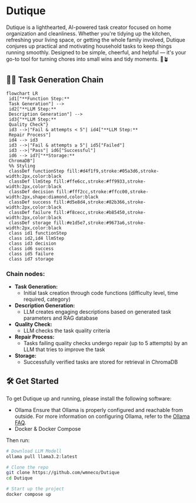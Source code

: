 # Dutique
Dutique is a lighthearted, AI-powered task creator focused on home organization and cleanliness. Whether you're tidying up the kitchen, refreshing your living space, or getting the whole family involved, Dutique conjures up practical and motivating household tasks to keep things running smoothly. Designed to be simple, cheerful, and helpful — it's your go-to tool for turning chores into small wins and tidy moments. 🧹🪴

## 🧺✨ Task Generation Chain
```mermaid
flowchart LR
 id1["**Function Step:**
 Task Generation"] -->
 id2["**LLM Step:**
 Description Generation"] -->
 id3{"**LLM Step:**
 Quality Check"}
 id3 -->|"Fail & attempts < 5"| id4["**LLM Step:**
 Repair Process"]
 id4 --> id3
 id3 -->|"Fail & attempts ≥ 5"| id5["Failed"]
 id3 -->|"Pass"| id6["Successful"]
 id6 --> id7["**Storage:**
 ChromaDB"]
 %% Styling
 classDef functionStep fill:#d4f1f9,stroke:#05a3d6,stroke-width:2px,color:black
 classDef llmStep fill:#ffe6cc,stroke:#ff9933,stroke-width:2px,color:black
 classDef decision fill:#fff2cc,stroke:#ffcc00,stroke-width:2px,shape:diamond,color:black
 classDef success fill:#d5e8d4,stroke:#82b366,stroke-width:2px,color:black
 classDef failure fill:#f8cecc,stroke:#b85450,stroke-width:2px,color:black
 classDef storage fill:#e1d5e7,stroke:#9673a6,stroke-width:2px,color:black
 class id1 functionStep
 class id2,id4 llmStep
 class id3 decision
 class id6 success
 class id5 failure
 class id7 storage
```
### Chain nodes:

- **Task Generation:**
    - Initial task creation through code functions (difficulty level, time required, category)
- **Description Generation:**
    - LLM creates engaging descriptions based on generated task parameters and RAG database
- **Quality Check:**
    - LLM checks the task quality criteria
- **Repair Process:**
    - Tasks failing quality checks undergo repair (up to 5 attempts) by an LLM that tries to improve the task
- **Storage:**
    - Successfully verified tasks are stored for retrieval in ChromaDB

## 🛠️ Get Started
To get Dutique up and running, please install the following software:

- Ollama
    Ensure that Ollama is properly configured and reachable from outside. For more information on configuring Ollama, refer to the [Ollama FAQ](https://github.com/ollama/ollama/blob/main/docs/faq.md).
- Docker & Docker Compose

Then run:

```bash
# Download LLM Modell
ollama pull llama3.2:latest

# Clone the repo
git clone https://github.com/wmneco/Dutique
cd Dutique

# Start up the project
docker compose up
```